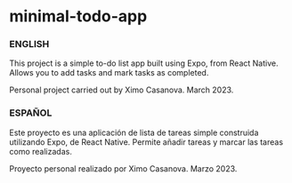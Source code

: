 # minimal-todo-app

### ENGLISH
This project is a simple to-do list app built using Expo, from React Native. Allows you to add tasks and mark tasks as completed.

Personal project carried out by Ximo Casanova. March 2023.

### ESPAÑOL
Este proyecto es una aplicación de lista de tareas simple construida utilizando Expo, de React Native. Permite añadir tareas y marcar las tareas como realizadas.

Proyecto personal realizado por Ximo Casanova. Marzo 2023.

